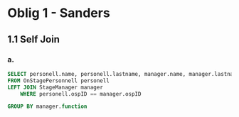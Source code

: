 # Oblig 1 - Sanders

## 1.1 Self Join

### a.

``` sql
SELECT personell.name, personell.lastname, manager.name, manager.lastname, manager.function
FROM OnStagePersonnell personell
LEFT JOIN StageManager manager
    WHERE personell.ospID == manager.ospID

GROUP BY manager.function

```